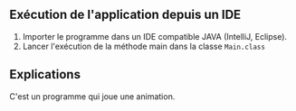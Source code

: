 ﻿## Exécution de l'application depuis un IDE

1. Importer le programme dans un IDE compatible JAVA (IntelliJ, Eclipse).
2. Lancer l'exécution de la méthode main dans la classe `Main.class`

##  Explications

C'est un programme qui joue une animation.
